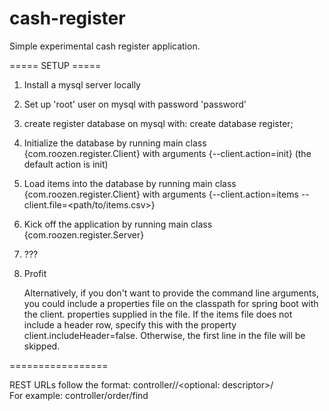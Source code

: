 # cash-register
Simple experimental cash register application.  

===== SETUP =====  
1. Install a mysql server locally  
2. Set up 'root' user on mysql with password 'password'  
3. create register database on mysql with: create database register;  
4. Initialize the database by running main class {com.roozen.register.Client} with arguments {--client.action=init} (the default action is init)
5. Load items into the database by running main class {com.roozen.register.Client} with arguments {--client.action=items --client.file=<path/to/items.csv>}  
6. Kick off the application by running main class {com.roozen.register.Server}  
7. ???  
8. Profit  
  
   Alternatively, if you don't want to provide the command line arguments, you could include a properties file on the
classpath for spring boot with the client.<property> properties supplied in the file. If the items file does not include
a header row, specify this with the property client.includeHeader=false. Otherwise, the first line in the file will be
skipped.
  
=================

REST URLs follow the format: controller/<controller name>/<optional: descriptor>/<action>  
For example: controller/order/find  